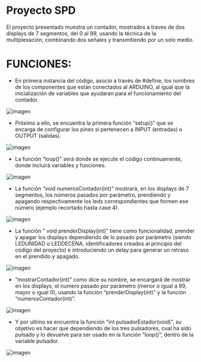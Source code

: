 # Proyecto SPD

El proyecto presentado muestra un contador, mostrados a traves de dos displays de 7 segmentos, del 0 al 99, usando la técnica de la multiplexación, combinando dos señales y transmitiendo por un solo medio.

# FUNCIONES:
- En primera instancia del código, asocio a través de #define, los nombres de los componentes que están conectados al ARDUINO, al igual que la inicialización de variables que ayudaran para el funcionamiento del contador.

![imagen](https://github.com/BARBOZAMATIAS5/proyecto_spd/assets/117691193/e2c013b3-98dc-4743-af33-4af29031a8aa)


- Próximo a ello, se encuentra la primera función “setup()” que se encarga de configurar los pines si pertenecen a INPUT (entradas) o OUTPUT (salidas).

![imagen](https://github.com/BARBOZAMATIAS5/proyecto_spd/assets/117691193/238e4d18-ef78-403e-a45f-c2e60375458e)


- La función “loop()” será donde se ejecute el código continuamente, donde incluirá variables y funciones.

![imagen](https://github.com/BARBOZAMATIAS5/proyecto_spd/assets/117691193/9d8b0cd0-176c-41f5-a4f9-f25e83395c4b)


- La función “void numerosContador(int)” mostrará, en los displays de 7 segmentos, los números pasados por parámetro, prendiendo y apagando respectivamente los leds correspondientes que formen ese número (ejemplo recortado hasta case 4).

![imagen](https://github.com/BARBOZAMATIAS5/proyecto_spd/assets/117691193/60acdd14-106b-486e-a952-24edb21025d4)


- La función ” void prenderDisplay(int)” tiene como funcionalidad, prender y apagar los displays dependiendo de lo pasado por parámetro (siendo LEDUNIDAD o LEDDECENA, identificadores creados al principio del código del proyecto) e introduciendo un delay para generar un retraso en el prendido y apagado.

![imagen](https://github.com/BARBOZAMATIAS5/proyecto_spd/assets/117691193/b61b106e-9828-481e-9b0a-06255db738f0)


- “mostrarContador(int)” como dice su nombre, se encargará de mostrar en los displays, el numero pasado por parámetro (menor o igual a 99, mayor o igual 0), usando la función “prenderDisplay(int)” y la función “numerosContador(int)”.

![imagen](https://github.com/BARBOZAMATIAS5/proyecto_spd/assets/117691193/16223618-d6e2-4de0-a04c-42703de2cb0a)


- Y por ultimo se encuentra la función “int pulsadorEstador(void)”, su objetivo es hacer que dependiendo de los tres pulsadores, cual ha sido pulsado y lo devuelve para ser usado en la función “loop()”, dentro de la variable pulsador.

![imagen](https://github.com/BARBOZAMATIAS5/proyecto_spd/assets/117691193/17f084b8-a64e-4d04-a974-3896d9a376af)

